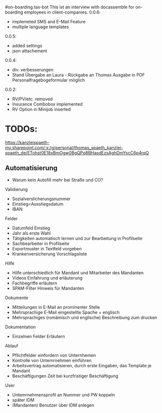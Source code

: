 #on-boarding.tax-bot
This ist an interview with docassemble for on-boarding employees in client-companies. 
0.0.6:
- implemeted SMS and E-Mail Feature
- multiple language templates

0.0.5:
- added settings
- json attachement

0.0.4:
- div. verbesserungen
- Stand Übergabe an Laura - Rückgabe an Thomas Ausgabe in PDF Personalfragebogeformular möglich

0.0.2: 
- RV/PV/etc. removed
- Insurance Combobox implemented
- RV Option in Minijob inserted

# TODOs:

https://kanzleispaeth-my.sharepoint.com/:x:/g/personal/thomas_spaeth_kanzlei-spaeth_de/ETohst0E18xBmOgw0BgQPq8BHasdEzsAghDmYscC6p4rqQ

## Automatisierung
- Warum kein Autofill mehr bei Straße und CO?

Validierung
- Sozialverslicherungsnummer
- Einstieg<Ausstiegsdatum
- IBAN

Felder
- Datumfeld Einstieg
- Jahr als erste Wahl
- Tätigkeiten automatisch lernen und zur Bearbeitung in Profilseite
- Sachbearbeiter in Profilseite
- Exportmuster in Textfeld vorgeben
- Krankenversicherung Vorschlagsliste

Hilfe
- Hilfe unterschiedlich für Mandant und Mitarbeiter des Mandanten
- Videos Einfahrung und erläuterung
- Fachbegriffe erläutern
- SPAM-Filter Hinweis für Mandanten

Dokumente
- Mitteilungen in E-Mail an prominenter Stelle
- Mehrsprachige E-Mail eingestellte Spache + englisch
- Mehrsprachiges (romämisch und englische) Beschreibung zum drucken

Dokumentation
  - Einzelnen Felder Erläutern

Ablauf
  - Pflichtfelder einfordern von Unternhemen
  - Kontrolle von Untemrnehmen einführen
  - Arbeitsvertrag automatisieren, durch erste Eingaben, das Template je Mandant
  - Beschäftigungen Zeit bei kurzfristiger Beschäftigung

User
  - Untemrnehmensprofil an Nummer und PW koppeln
  - später IDM 
  - (Mandanten) Benutzer über IDM anlegen


